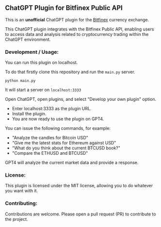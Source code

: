 ## ChatGPT Plugin for Bitfinex Public API

This is an **unofficial** ChatGPT plugin for the [Bitfinex](https://www.bitfinex.com) currency exchange.

This ChatGPT plugin integrates with the Bitfinex Public API, enabling users to access data and analysis related to cryptocurrency trading within the ChatGPT environment.

### Development / Usage:

You can run this plugin on localhost.

To do that firstly clone this repository and run the `main.py` server.

`python main.py` 

It will start a server on `localhost:3333`

Open ChatGPT, open plugins, and select "Develop your own plugin" option.

- Enter localhost:3333 as the plugin URL.
- Install the plugin.
- You are now ready to use the plugin on GPT4.

You can issue the following commands, for example:

- "Analyze the candles for Bitcoin USD"
- "Give me the latest stats for Ethereum against USD"
- "What do you think about the current BTCUSD book?"
- "Compare the ETHUSD and BTCUSD"

GPT4 will analyze the current market data and provide a response.

### License:

This plugin is licensed under the MIT license, allowing you to do whatever you want with it.

### Contributing:

Contributions are welcome. Please open a pull request (PR) to contribute to the project.
